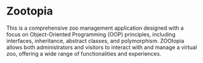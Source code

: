 # Zootopia
 This is a comprehensive zoo management application designed with a focus on Object-Oriented Programming (OOP) principles, including interfaces, inheritance, abstract classes, and polymorphism. ZOOtopia allows both administrators and visitors to interact with and manage a virtual zoo, offering a wide range of functionalities and experiences.

